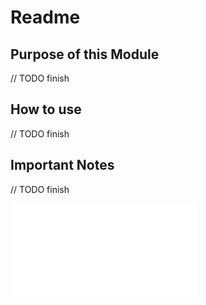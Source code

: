 # Readme

## Purpose of this Module

// TODO finish

## How to use

// TODO finish

## Important Notes

// TODO finish

![Link](readme.asc)
